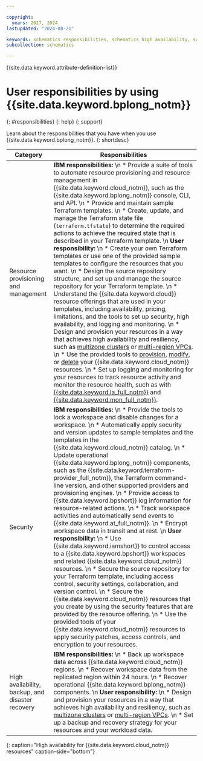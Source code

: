 ```yaml
---

copyright:
  years: 2017, 2024
lastupdated: "2024-08-21"

keywords: schematics responsibilities, schematics high availability, schematics backup, schematics disaster recovery, schematics security, schematics ibm vs user
subcollection: schematics

---
```


{{site.data.keyword.attribute-definition-list}}

# User responsibilities by using {{site.data.keyword.bplong_notm}}
{: #responsibilities}
{: help}
{: support}

Learn about the responsibilities that you have when you use {{site.data.keyword.bplong_notm}}. 
{: shortdesc}

| Category | Responsibilities |
| -- | -- |
| Resource provisioning and management | **IBM responsibilities:**  \n * Provide a suite of tools to automate resource provisioning and resource management in {{site.data.keyword.cloud_notm}}, such as the {{site.data.keyword.bplong_notm}} console, CLI, and API. \n * Provide and maintain sample Terraform templates. \n * Create, update, and manage the Terraform state file (`terraform.tfstate`) to determine the required actions to achieve the required state that is described in your Terraform template. \n **User responsibility:**  \n * Create your own Terraform templates or use one of the provided sample templates to configure the resources that you want. \n * Design the source repository structure, and set up and manage the source repository for your Terraform template. \n * Understand the {{site.data.keyword.cloud}} resource offerings that are used in your templates, including availability, pricing, limitations, and the tools to set up security, high availability, and logging and monitoring. \n * Design and provision your resources in a way that achieves high availability and resiliency, such as [multizone clusters](/docs/ibm-cloud-provider-for-terraform?topic=ibm-cloud-provider-for-terraform-tutorial-tf-clusters) or [multi-region VPCs](/docs/vpc?topic=vpc-vpc-multi-region). \n * Use the provided tools to [provision](/docs/schematics?topic=schematics-manage-lifecycle#deploy-resources), [modify](/docs/schematics?topic=schematics-manage-lifecycle#update-resources), or [delete](/docs/schematics?topic=schematics-manage-lifecycle#destroy-resources) your {{site.data.keyword.cloud_notm}} resources. \n * Set up logging and monitoring for your resources to track resource activity and monitor the resource health, such as with [{{site.data.keyword.la_full_notm}}](/docs/log-analysis?topic=log-analysis-getting-started) and [{{site.data.keyword.mon_full_notm}}](/docs/monitoring?topic=monitoring-getting-started). |
| Security | **IBM responsibilities:**  \n * Provide the tools to lock a workspace and disable changes for a workspace. \n * Automatically apply security and version updates to sample templates and the templates in the {{site.data.keyword.cloud_notm}} catalog. \n * Update operational {{site.data.keyword.bplong_notm}} components, such as the {{site.data.keyword.terraform-provider_full_notm}}, the Terraform command-line version, and other supported providers and provisioning engines. \n * Provide access to {{site.data.keyword.bpshort}} log information for resource-related actions. \n * Track workspace activities and automatically send events to {{site.data.keyword.at_full_notm}}. \n * Encrypt workspace data in transit and at rest. \n **User responsibility:**  \n * Use {{site.data.keyword.iamshort}} to control access to a {{site.data.keyword.bpshort}} workspaces and related {{site.data.keyword.cloud_notm}} resources. \n * Secure the source repository for your Terraform template, including access control, security settings, collaboration, and version control. \n * Secure the {{site.data.keyword.cloud_notm}} resources that you create by using the security features that are provided by the resource offering. \n * Use the provided tools of your {{site.data.keyword.cloud_notm}} resources to apply security patches, access controls, and encryption to your resources. |
| High availability, backup, and disaster recovery | **IBM responsibilities:**  \n * Back up workspace data across {{site.data.keyword.cloud_notm}} regions. \n * Recover workspace data from the replicated region within 24 hours. \n * Recover operational {{site.data.keyword.bplong_notm}} components. \n **User responsibility:**  \n * Design and provision your resources in a way that achieves high availability and resiliency, such as [multizone clusters](/docs/ibm-cloud-provider-for-terraform?topic=ibm-cloud-provider-for-terraform-tutorial-tf-clusters) or [multi-region VPCs](/docs/vpc?topic=vpc-vpc-multi-region). \n * Set up a backup and recovery strategy for your resources and your workload data. |
{: caption="High availability for {{site.data.keyword.cloud_notm}} resources" caption-side="bottom"}
